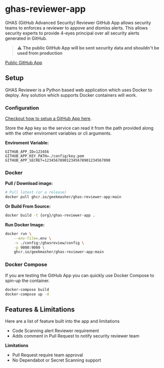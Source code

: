 # ghas-reviewer-app

GHAS (GitHub Advanced Security) Reviewer GitHub App allows security teams to enforces a reviewer to appove and dismiss alerts.
This allows security experts to provide 4-eyes principal over all security alerts generated in GitHub.

> :warning: **The public GitHub App will be sent security data and shouldn't be used from production**

[Public GitHub App](https://github.com/apps/ghas-reviewer)

<!-- TODO: Video -->

## Setup

GHAS Reviewer is a Python based web application which uses Docker to deploy.
Any solution which supports Docker containers will work.

### Configuration

[Checkout how to setup a GitHub App here](https://docs.github.com/en/developers/apps/building-github-apps/creating-a-github-app).

Store the App key so the service can read it from the path provided along with the other enviroment variables or cli arguments.

**Enviroment Variable:**

```env
GITHUB_APP_ID=123456
GITHUB_APP_KEY_PATH=./config/key.pem
GITHUB_APP_SECRET=123456789012345678901234567890
```

### Docker

**Pull / Download image:**

```bash
# Pull latest (or a release)
docker pull ghcr.io/geekmasher/ghas-reviewer-app:main
```

**Or Build From Source:**

```bash
docker build -t {org}/ghas-reviewer-app .
```

**Run Docker Image:**

```bash
docker run \
    --env-file=.env \
    -v ./config:/ghasreview/config \
    -p 9000:9000 \ 
    ghcr.io/geekmasher/ghas-reviewer-app:main
```

### Docker Compose

If you are testing the GitHub App you can quickly use Docker Compose to spin-up the container. 

```bash
docker-compose build
docker-compose up -d
```

## Features & Limitations

Here are a list of feature built into the app and limitations 

- Code Scanning alert Reviewer requirement 
- Adds comment in Pull Request to notify security reviewer team


**Limitations**

- Pull Request require team approval
- No Dependabot or Secret Scanning support



